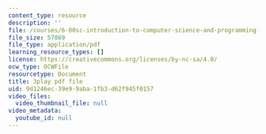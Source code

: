 ```yaml
---
content_type: resource
description: ''
file: /courses/6-00sc-introduction-to-computer-science-and-programming-spring-2011/9d1246ec39e99aba1fb3d62f945f0157_bX3jvD7XFPs.pdf
file_size: 57869
file_type: application/pdf
learning_resource_types: []
license: https://creativecommons.org/licenses/by-nc-sa/4.0/
ocw_type: OCWFile
resourcetype: Document
title: 3play pdf file
uid: 9d1246ec-39e9-9aba-1fb3-d62f945f0157
video_files:
  video_thumbnail_file: null
video_metadata:
  youtube_id: null
---
```

